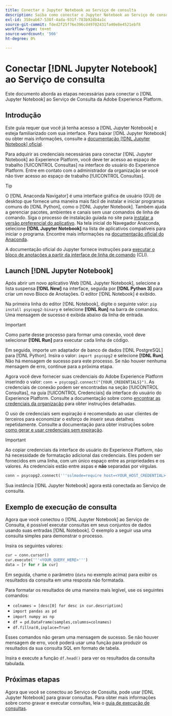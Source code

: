 ```yaml
---
title: Conectar o Jupyter Notebook ao Serviço de consulta
description: Saiba como conectar o Jupyter Notebook ao Serviço de consulta da Adobe Experience Platform.
exl-id: 358eab67-538f-4ada-931f-783b92db4a1c
source-git-commit: fded2f25f76e396cd49702431fa40e8e4521ebf8
workflow-type: tm+mt
source-wordcount: '566'
ht-degree: 0%

---
```


# Conectar [!DNL Jupyter Notebook] ao Serviço de consulta

Este documento aborda as etapas necessárias para conectar o [!DNL Jupyter Notebook] ao Serviço de Consulta da Adobe Experience Platform.

## Introdução

Este guia requer que você já tenha acesso a [!DNL Jupyter Notebook] e esteja familiarizado com sua interface. Para baixar [!DNL Jupyter Notebook] ou obter mais informações, consulte a [documentação [!DNL Jupyter Notebook] oficial](https://jupyter.org/).

Para adquirir as credenciais necessárias para conectar [!DNL Jupyter Notebook] ao Experience Platform, você deve ter acesso ao espaço de trabalho [!UICONTROL Consultas] na interface do usuário do Experience Platform. Entre em contato com o administrador da organização se você não tiver acesso ao espaço de trabalho [!UICONTROL Consultas].

>[!TIP]
>
>O [!DNL Anaconda Navigator] é uma interface gráfica de usuário (GUI) de desktop que fornece uma maneira mais fácil de instalar e iniciar programas comuns do [!DNL Python], como o [!DNL Jupyter Notebook]. Também ajuda a gerenciar pacotes, ambientes e canais sem usar comandos de linha de comando.
>Siga o processo de instalação guiada no site para [instalar a versão preferencial do aplicativo](https://docs.anaconda.com/anaconda/install/).
>Na tela inicial do Navegador Anaconda, selecione **[!DNL Jupyter Notebook]** na lista de aplicativos compatíveis para iniciar o programa.
>Encontre mais informações na [documentação oficial do Anaconda](https://docs.anaconda.com/anaconda/navigator/).

A documentação oficial do Jupyter fornece instruções para [executar o bloco de anotações a partir da interface de linha de comando](https://docs.jupyter.org/en/latest/running.html#how-do-i-open-a-specific-notebook) (CLI).

## Launch [!DNL Jupyter Notebook]

Após abrir um novo aplicativo Web [!DNL Jupyter Notebook], selecione a lista suspensa **[!DNL New]** na interface, seguida por **[!DNL Python 3]** para criar um novo Bloco de Anotações. O editor [!DNL Notebook] é exibido.

Na primeira linha do editor [!DNL Notebook], digite o seguinte valor: `pip install psycopg2-binary` e selecione **[!DNL Run]** na barra de comandos. Uma mensagem de sucesso é exibida abaixo da linha de entrada.

>[!IMPORTANT]
>
>Como parte desse processo para formar uma conexão, você deve selecionar **[!DNL Run]** para executar cada linha de código.

Em seguida, importe um adaptador de banco de dados [!DNL PostgreSQL] para [!DNL Python]. Insira o valor: `import psycopg2` e selecione **[!DNL Run]**. Não há mensagem de sucesso para este processo. Se não houver nenhuma mensagem de erro, continue para a próxima etapa.

Agora você deve fornecer suas credenciais do Adobe Experience Platform inserindo o valor: `conn = psycopg2.connect("{YOUR_CREDENTIALS}")`. As credenciais de conexão podem ser encontradas na seção [!UICONTROL Consultas], na guia [!UICONTROL Credenciais] da interface do usuário do Experience Platform. Consulte a documentação sobre como [encontrar as credenciais da organização](../ui/credentials.md) para obter instruções detalhadas.

O uso de credenciais sem expiração é recomendado ao usar clientes de terceiros para economizar o esforço de inserir seus detalhes repetidamente. Consulte a documentação para obter instruções sobre [como gerar e usar credenciais sem expiração](../ui/credentials.md#non-expiring-credentials).

>[!IMPORTANT]
>
>Ao copiar credenciais da interface do usuário do Experience Platform, não há necessidade de formatação adicional das credenciais. Eles podem ser fornecidos em uma linha, com um único espaço entre as propriedades e os valores. As credenciais estão entre aspas e **não** separadas por vírgulas.

```python
conn = psycopg2.connect('''sslmode=require host=<YOUR_HOST_CREDENTIAL> port=80 dbname=prod:all user=<YOUR_ORGANIZATION_ID> password=<YOUR_PASSWORD>''')"
```

Sua instância [!DNL Jupyter Notebook] agora está conectada ao Serviço de consulta.

## Exemplo de execução de consulta

Agora que você conectou o [!DNL Jupyter Notebook] ao Serviço de Consulta, é possível executar consultas em seus conjuntos de dados usando suas entradas [!DNL Notebook]. O exemplo a seguir usa uma consulta simples para demonstrar o processo.

Insira os seguintes valores:

```python
cur = conn.cursor()
cur.execute('''<YOUR_QUERY_HERE>''')
data = [r for r in cur]
```

Em seguida, chame o parâmetro (`data` no exemplo acima) para exibir os resultados da consulta em uma resposta não formatada.

Para formatar os resultados de uma maneira mais legível, use os seguintes comandos:

- `colnames = [desc[0] for desc in cur.description]`
- `import pandas as pd`
- `import numpy as np`
- `df = pd.DataFrame(samples,columns=colnames)`
- `df.fillna(0,inplace=True)`

Esses comandos não geram uma mensagem de sucesso. Se não houver mensagem de erro, você poderá usar uma função para produzir os resultados da sua consulta SQL em formato de tabela.

Insira e execute a função `df.head()` para ver os resultados da consulta tabulada.

## Próximas etapas

Agora que você se conectou ao Serviço de Consulta, pode usar [!DNL Jupyter Notebook] para gravar consultas. Para obter mais informações sobre como gravar e executar consultas, leia o [guia de execução de consultas](../best-practices/writing-queries.md).

